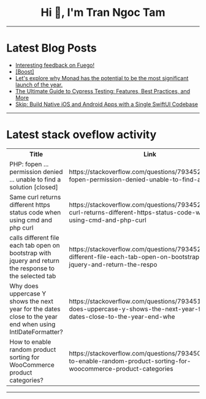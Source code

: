 <h1 align="center">Hi 👋, I'm Tran Ngoc Tam</h1>

---

# Latest Blog Posts 
<!-- BLOG-POST-LIST:START -->
- [Interesting feedback on Fuego!](https://dev.to/ewenquim/interesting-feedback-on-fuego-2ei9)
- [[Boost]](https://dev.to/ewenquim/-4neb)
- [Let&#39;s explore why Monad has the potential to be the most significant launch of the year.](https://dev.to/phareseacher/lets-explore-why-monad-has-the-potential-to-be-the-most-significant-launch-of-the-year-1c53)
- [The Ultimate Guide to Cypress Testing: Features, Best Practices, and More](https://dev.to/hexadecimalsoftware/the-ultimate-guide-to-cypress-testing-features-best-practices-and-more-4m68)
- [Skip: Build Native iOS and Android Apps with a Single SwiftUI Codebase](https://dev.to/tech_tales_daa8a7eab515b3/skip-build-native-ios-and-android-apps-with-a-single-swiftui-codebase-4p1i)
<!-- BLOG-POST-LIST:END -->

---

# Latest stack oveflow activity
<table>
  <tr><th>Title</th><th>Link</th></tr>
  <!-- STACKOVERFLOW:START --><tr><td>PHP: fopen ... permission denied ... unable to find a solution [closed]</td><td>https://stackoverflow.com/questions/79345272/php-fopen-permission-denied-unable-to-find-a-solution</td></tr><tr><td>Same curl returns different https status code when using cmd and php curl</td><td>https://stackoverflow.com/questions/79345236/same-curl-returns-different-https-status-code-when-using-cmd-and-php-curl</td></tr><tr><td>calls different file each tab open on bootstrap with jquery and return the response to the selected tab</td><td>https://stackoverflow.com/questions/79345234/calls-different-file-each-tab-open-on-bootstrap-with-jquery-and-return-the-respo</td></tr><tr><td>Why does uppercase Y shows the next year for the dates close to the year end when using IntlDateFormatter?</td><td>https://stackoverflow.com/questions/79345136/why-does-uppercase-y-shows-the-next-year-for-the-dates-close-to-the-year-end-whe</td></tr><tr><td>How to enable random product sorting for WooCommerce product categories?</td><td>https://stackoverflow.com/questions/79345087/how-to-enable-random-product-sorting-for-woocommerce-product-categories</td></tr><!-- STACKOVERFLOW:END -->
</table>

---


